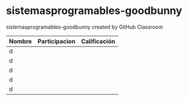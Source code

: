 # sistemasprogramables-goodbunny
sistemasprogramables-goodbunny created by GitHub Classroom



| Nombre | Participacion | Calificación |
|-------------|----------------|--------------|
| d           |                |              | 
| d           |                |              | 
| d           |                |              | 
| d           |                |              | 
| d           |                |              | 
